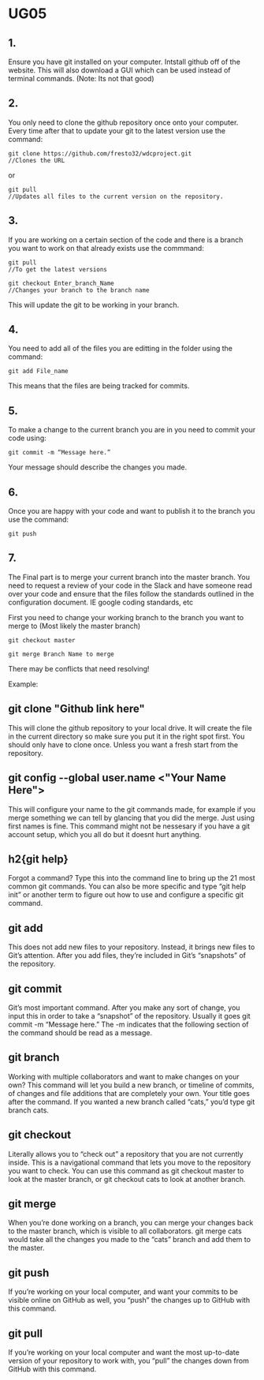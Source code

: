 # UG05

## 1. 
Ensure you have git installed on your computer. Intstall github off of the website. This will also download a GUI which can be used instead of terminal commands. (Note: Its not that good)

## 2.
You only need to clone the github repository once onto your computer. Every time after that to update your git to the latest version use the command:
```
git clone https://github.com/fresto32/wdcproject.git
//Clones the URL
```
or 
```
git pull
//Updates all files to the current version on the repository.
```
## 3.
If you are working on a certain section of the code and there is a branch you want to work on that already exists use the commmand:
```
git pull
//To get the latest versions

git checkout Enter_branch_Name
//Changes your branch to the branch name
```
This will update the git to be working in your branch.

## 4. 
You need to add all of the files you are editting in the folder using the command:
```
git add File_name
```
This means that the files are being tracked for commits.


## 5.
To make a change to the current branch you are in you need to commit your code using:
```
git commit -m “Message here.”
```
Your message should describe the changes you made.

## 6.
Once you are happy with your code and want to publish it to the branch you use the command:
```
git push
```
## 7.
The Final part is to merge your current branch into the master branch. You need to request a review of your code in the Slack and have someone read over your code and ensure that the files follow the standards outlined in the configuration document. IE google coding standards, etc

First you need to change your working branch to the branch you want to merge to (Most likely the master branch)
```
git checkout master

git merge Branch Name to merge
```
There may be conflicts that need resolving!

Example:



## git clone "Github link here"
This will clone the github repository to your local drive. It will create the file in the current directory so make sure you put it in the right spot first.
You should only have to clone once. Unless you want a fresh start from the repository. 

## git config --global user.name <"Your Name Here">  
This will configure your name to the git commands made, for example if you merge something we can tell by glancing that you did the merge. Just using first names is fine.
This command might not be nessesary if you have a git account setup, which you all do but it doesnt hurt anything.

## h2{git help} 
Forgot a command? Type this into the command line to bring up the 21 most common git commands. You can also be more specific and type “git help init” or another term to figure out how to use and configure a specific git command.

## git add
This does not add new files to your repository. Instead, it brings new files to Git’s attention. After you add files, they’re included in Git’s “snapshots” of the repository.

## git commit 
Git’s most important command. After you make any sort of change, you input this in order to take a “snapshot” of the repository. Usually it goes git commit -m “Message here.” The -m indicates that the following section of the command should be read as a message.

## git branch
Working with multiple collaborators and want to make changes on your own? This command will let you build a new branch, or timeline of commits, of changes and file additions that are completely your own. Your title goes after the command. If you wanted a new branch called “cats,” you’d type git branch cats.

## git checkout
Literally allows you to “check out” a repository that you are not currently inside. This is a navigational command that lets you move to the repository you want to check. You can use this command as git checkout master to look at the master branch, or git checkout cats to look at another branch.

## git merge
When you’re done working on a branch, you can merge your changes back to the master branch, which is visible to all collaborators. git merge cats would take all the changes you made to the “cats” branch and add them to the master.

## git push
If you’re working on your local computer, and want your commits to be visible online on GitHub as well, you “push” the changes up to GitHub with this command.

## git pull
If you’re working on your local computer and want the most up-to-date version of your repository to work with, you “pull” the changes down from GitHub with this command.
